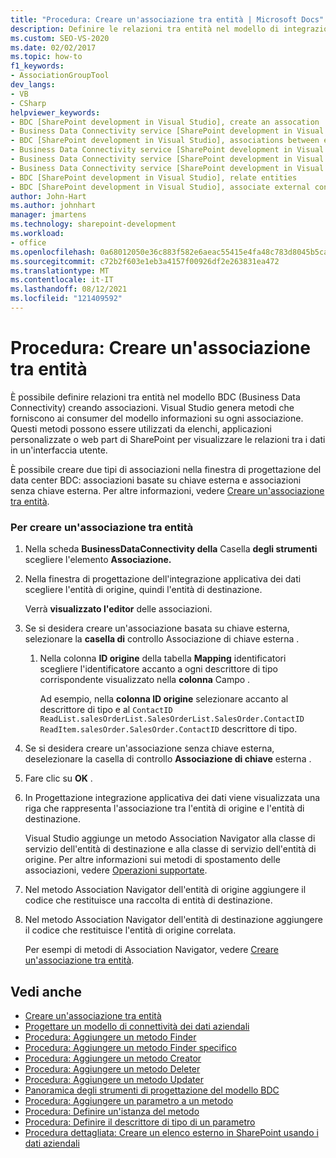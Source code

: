 ```yaml
---
title: "Procedura: Creare un'associazione tra entità | Microsoft Docs"
description: Definire le relazioni tra entità nel modello di integrazione applicativa dei dati (BDC) creando associazioni in Visual Studio.
ms.custom: SEO-VS-2020
ms.date: 02/02/2017
ms.topic: how-to
f1_keywords:
- AssociationGroupTool
dev_langs:
- VB
- CSharp
helpviewer_keywords:
- BDC [SharePoint development in Visual Studio], create an assocation
- Business Data Connectivity service [SharePoint development in Visual Studio], associations between entities
- BDC [SharePoint development in Visual Studio], associations between entities
- Business Data Connectivity service [SharePoint development in Visual Studio], create an assocation
- Business Data Connectivity service [SharePoint development in Visual Studio], associate external content types
- Business Data Connectivity service [SharePoint development in Visual Studio], relate entities
- BDC [SharePoint development in Visual Studio], relate entities
- BDC [SharePoint development in Visual Studio], associate external content types
author: John-Hart
ms.author: johnhart
manager: jmartens
ms.technology: sharepoint-development
ms.workload:
- office
ms.openlocfilehash: 0a68012050e36c883f582e6aeac55415e4fa48c783d8045b5cadfb245816b1be
ms.sourcegitcommit: c72b2f603e1eb3a4157f00926df2e263831ea472
ms.translationtype: MT
ms.contentlocale: it-IT
ms.lasthandoff: 08/12/2021
ms.locfileid: "121409592"
---
```

# <a name="how-to-create-an-association-between-entities"></a>Procedura: Creare un'associazione tra entità
  È possibile definire relazioni tra entità nel modello BDC (Business Data Connectivity) creando associazioni. Visual Studio genera metodi che forniscono ai consumer del modello informazioni su ogni associazione. Questi metodi possono essere utilizzati da elenchi, applicazioni personalizzate o web part di SharePoint per visualizzare le relazioni tra i dati in un'interfaccia utente.

 È possibile creare due tipi di associazioni nella finestra di progettazione del data center BDC: associazioni basate su chiave esterna e associazioni senza chiave esterna. Per altre informazioni, vedere [Creare un'associazione tra entità](../sharepoint/creating-an-association-between-entities.md).

### <a name="to-create-an-association-between-entities"></a>Per creare un'associazione tra entità

1. Nella scheda **BusinessDataConnectivity della** Casella **degli strumenti** scegliere l'elemento **Associazione.**

2. Nella finestra di progettazione dell'integrazione applicativa dei dati scegliere l'entità di origine, quindi l'entità di destinazione.

     Verrà **visualizzato l'editor** delle associazioni.

3. Se si desidera creare un'associazione basata su chiave esterna, selezionare la **casella di** controllo Associazione di chiave esterna .

    1. Nella colonna **ID origine** della tabella **Mapping** identificatori scegliere l'identificatore accanto a ogni descrittore di tipo corrispondente visualizzato nella **colonna** Campo .

         Ad esempio, nella **colonna ID origine** selezionare accanto al descrittore di tipo e al `ContactID` `ReadList.salesOrderList.SalesOrderList.SalesOrder.ContactID` `ReadItem.salesOrder.SalesOrder.ContactID` descrittore di tipo.

4. Se si desidera creare un'associazione senza chiave esterna, deselezionare la casella di controllo **Associazione di chiave** esterna .

5. Fare clic su **OK** .

6. In Progettazione integrazione applicativa dei dati viene visualizzata una riga che rappresenta l'associazione tra l'entità di origine e l'entità di destinazione.

     Visual Studio aggiunge un metodo Association Navigator alla classe di servizio dell'entità di destinazione e alla classe di servizio dell'entità di origine. Per altre informazioni sui metodi di spostamento delle associazioni, vedere [Operazioni supportate](/previous-versions/office/developer/sharepoint-2010/ee557363(v=office.14)).

7. Nel metodo Association Navigator dell'entità di origine aggiungere il codice che restituisce una raccolta di entità di destinazione.

8. Nel metodo Association Navigator dell'entità di destinazione aggiungere il codice che restituisce l'entità di origine correlata.

     Per esempi di metodi di Association Navigator, vedere [Creare un'associazione tra entità](../sharepoint/creating-an-association-between-entities.md).

## <a name="see-also"></a>Vedi anche
- [Creare un'associazione tra entità](../sharepoint/creating-an-association-between-entities.md)
- [Progettare un modello di connettività dei dati aziendali](../sharepoint/designing-a-business-data-connectivity-model.md)
- [Procedura: Aggiungere un metodo Finder](../sharepoint/how-to-add-a-finder-method.md)
- [Procedura: Aggiungere un metodo Finder specifico](../sharepoint/how-to-add-a-specific-finder-method.md)
- [Procedura: Aggiungere un metodo Creator](../sharepoint/how-to-add-a-creator-method.md)
- [Procedura: Aggiungere un metodo Deleter](../sharepoint/how-to-add-a-deleter-method.md)
- [Procedura: Aggiungere un metodo Updater](../sharepoint/how-to-add-an-updater-method.md)
- [Panoramica degli strumenti di progettazione del modello BDC](../sharepoint/bdc-model-design-tools-overview.md)
- [Procedura: Aggiungere un parametro a un metodo](../sharepoint/how-to-add-a-parameter-to-a-method.md)
- [Procedura: Definire un'istanza del metodo](../sharepoint/how-to-define-a-method-instance.md)
- [Procedura: Definire il descrittore di tipo di un parametro](../sharepoint/how-to-define-the-type-descriptor-of-a-parameter.md)
- [Procedura dettagliata: Creare un elenco esterno in SharePoint usando i dati aziendali](../sharepoint/walkthrough-creating-an-external-list-in-sharepoint-by-using-business-data.md)
